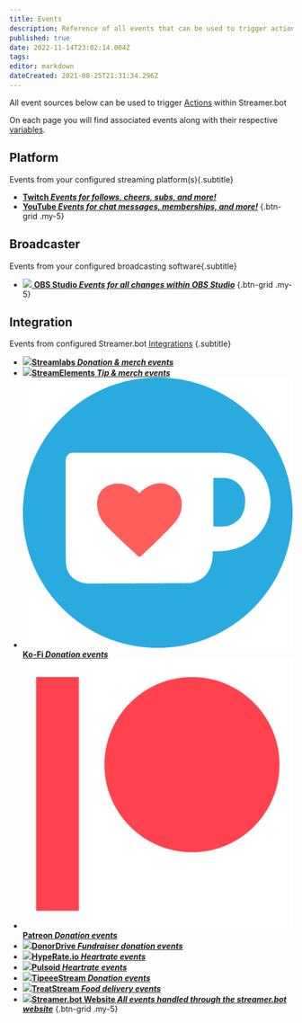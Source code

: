 ```yaml
---
title: Events
description: Reference of all events that can be used to trigger actions in Streamer.bot
published: true
date: 2022-11-14T23:02:14.004Z
tags: 
editor: markdown
dateCreated: 2021-08-25T21:31:34.296Z
---
```


All event sources below can be used to trigger [Actions](/Actions) within Streamer.bot

On each page you will find associated events along with their respective [variables](/Variables).


## Platform
Events from your configured streaming platform(s){.subtitle}

- [<i class="mdi mdi-twitch text--twitch"></i> **Twitch *Events for follows, cheers, subs, and more!***](/Platforms/Twitch/Events)
- [<i class="mdi mdi-youtube text--youtube"></i> **YouTube *Events for chat messages, memberships, and more!***](/Platforms/YouTube/Events)
{.btn-grid .my-5}

## Broadcaster
Events from your configured broadcasting software{.subtitle}

- [<img src="https://streamer.bot/img/integrations/obs.svg"/> **OBS Studio *Events for all changes within OBS Studio***](/Broadcasters/OBS/Events)
{.btn-grid .my-5}

## Integration
Events from configured Streamer.bot [Integrations](/Integrations) {.subtitle}

- [<img src="https://streamer.bot/img/integrations/streamlabs.png"/>**Streamlabs *Donation &amp; merch events***](/Integrations/Streamlabs)
- [<img src="https://streamer.bot/img/integrations/streamelements.png"/>**StreamElements *Tip &amp; merch events***](/Integrations/StreamElements)
- [<img src="/ko-fi_icon_rgb_rounded.png"/>**Ko-Fi *Donation events***](/Integrations/Ko-Fi)
- [<img src="/digital-patreon-logo_coral.png"/>**Patreon *Donation events***](/Integrations/Patreon)
- [<img src="/donordrive.webp"/>**DonorDrive *Fundraiser donation events***](/Integrations/DonorDrive)
- [<img src="https://streamer.bot/img/integrations/hyperate.png"/>**HypeRate.io *Heartrate events***](/Integrations/HypeRate-io)
- [<img src="https://streamer.bot/img/integrations/pulsoid.png"/>**Pulsoid *Heartrate events***](/Integrations/Pulsoid)
- [<img src="https://streamer.bot/img/integrations/tipeestream.png"/>**TipeeeStream *Donation events***](/Integrations/TipeeeStream)
- [<img src="https://streamer.bot/img/integrations/treatstream.png"/>**TreatStream *Food delivery events***](/Integrations/TreatStream)
- [<img src="https://streamer.bot/logo.png"/>**Streamer.bot Website *All events handled through the streamer.bot website***](/Integrations/Streamer-bot)
{.btn-grid .my-5}